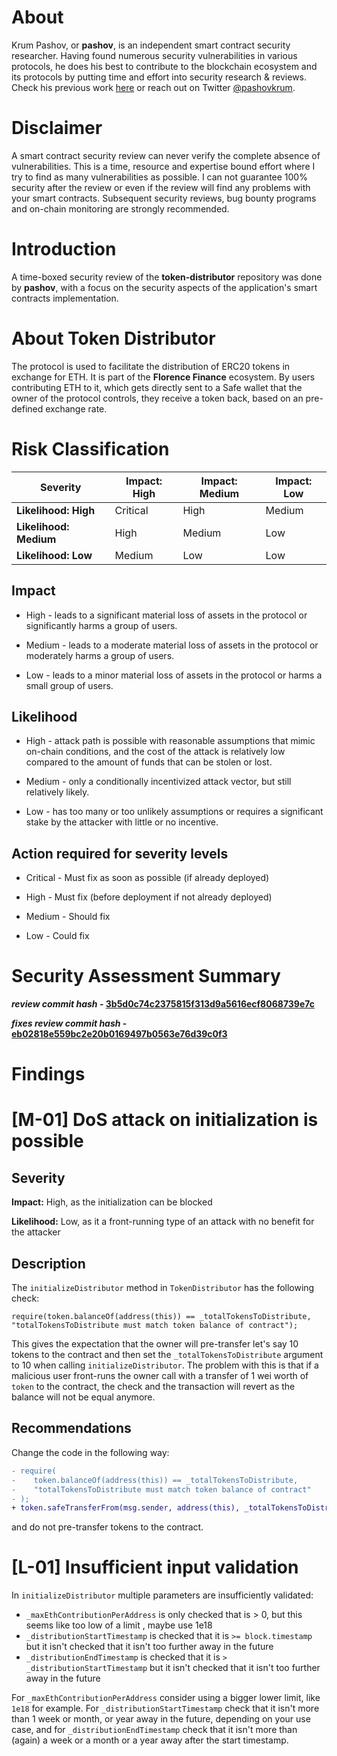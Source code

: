 # About
 Krum Pashov, or **pashov**, is an independent smart contract security researcher. Having found numerous security vulnerabilities in various protocols, he does his best to contribute to the blockchain ecosystem and its protocols by putting time and effort into security research & reviews. Check his previous work [here](https://github.com/pashov/audits) or reach out on Twitter [@pashovkrum](https://twitter.com/pashovkrum).
# Disclaimer
 A smart contract security review can never verify the complete absence of vulnerabilities. This is a time, resource and expertise bound effort where I try to find as many vulnerabilities as possible. I can not guarantee 100% security after the review or even if the review will find any problems with your smart contracts. Subsequent security reviews, bug bounty programs and on-chain monitoring are strongly recommended.
# Introduction
 A time-boxed security review of the **token-distributor** repository was done by **pashov**, with a focus on the security aspects of the application's smart contracts implementation.
# About Token Distributor
 The protocol is used to facilitate the distribution of ERC20 tokens in exchange for ETH. It is part of the **Florence Finance** ecosystem. By users contributing ETH to it, which gets directly sent to a Safe wallet that the owner of the protocol controls, they receive a token back, based on an pre-defined exchange rate.
# Risk Classification
 
| Severity               | Impact: High | Impact: Medium | Impact: Low |
| ---------------------- | ------------ | -------------- | ----------- |
| **Likelihood: High**   | Critical     | High           | Medium      |
| **Likelihood: Medium** | High         | Medium         | Low         |
| **Likelihood: Low**    | Medium       | Low            | Low         |

## Impact
 
- High - leads to a significant material loss of assets in the protocol or significantly harms a group of users.

- Medium - leads to a moderate material loss of assets in the protocol or moderately harms a group of users.

- Low - leads to a minor material loss of assets in the protocol or harms a small group of users.

## Likelihood
 
- High - attack path is possible with reasonable assumptions that mimic on-chain conditions, and the cost of the attack is relatively low compared to the amount of funds that can be stolen or lost.

- Medium - only a conditionally incentivized attack vector, but still relatively likely.

- Low - has too many or too unlikely assumptions or requires a significant stake by the attacker with little or no incentive.

## Action required for severity levels
 
- Critical - Must fix as soon as possible (if already deployed)

- High - Must fix (before deployment if not already deployed)

- Medium - Should fix

- Low - Could fix

# Security Assessment Summary
 **_review commit hash_ - [3b5d0c74c2375815f313d9a5616ecf8068739e7c](https://github.com/florence-finance/token-distributor/tree/3b5d0c74c2375815f313d9a5616ecf8068739e7c)**

**_fixes review commit hash_ - [eb02818e559bc2e20b0169497b0563e76d39c0f3](https://github.com/florence-finance/token-distributor/tree/eb02818e559bc2e20b0169497b0563e76d39c0f3)**
# Findings
 # [M-01] DoS attack on initialization is possible

## Severity

**Impact:**
High, as the initialization can be blocked

**Likelihood:**
Low, as it a front-running type of an attack with no benefit for the attacker

## Description

The `initializeDistributor` method in `TokenDistributor` has the following check:

```solidity
require(token.balanceOf(address(this)) == _totalTokensToDistribute, "totalTokensToDistribute must match token balance of contract");
```

This gives the expectation that the owner will pre-transfer let's say 10 tokens to the contract and then set the `_totalTokensToDistribute` argument to 10 when calling `initializeDistributor`. The problem with this is that if a malicious user front-runs the owner call with a transfer of 1 wei worth of `token` to the contract, the check and the transaction will revert as the balance will not be equal anymore.

## Recommendations

Change the code in the following way:

```diff
- require(
-    token.balanceOf(address(this)) == _totalTokensToDistribute,
-    "totalTokensToDistribute must match token balance of contract"
- );
+ token.safeTransferFrom(msg.sender, address(this), _totalTokensToDistribute);
```

and do not pre-transfer tokens to the contract.

# [L-01] Insufficient input validation

In `initializeDistributor` multiple parameters are insufficiently validated:

- `_maxEthContributionPerAddress` is only checked that is > 0, but this seems like too low of a limit
  , maybe use 1e18
- `_distributionStartTimestamp` is checked that it is `>= block.timestamp` but it isn't checked that it isn't too further away in the future
- `_distributionEndTimestamp` is checked that it is `> _distributionStartTimestamp` but it isn't checked that it isn't too further away in the future

For `_maxEthContributionPerAddress` consider using a bigger lower limit, like `1e18` for example. For `_distributionStartTimestamp` check that it isn't more than 1 week or month, or year away in the future, depending on your use case, and for `_distributionEndTimestamp` check that it isn't more than (again) a week or a month or a year away after the start timestamp.
